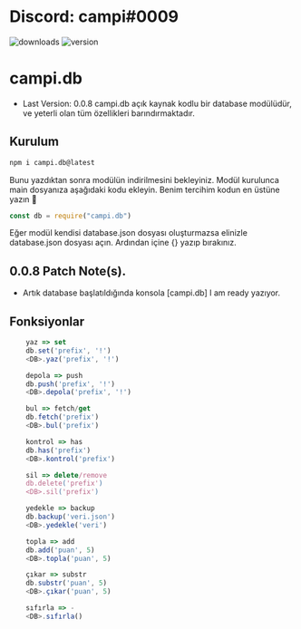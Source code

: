 # Discord: campi#0009

![downloads](https://img.shields.io/npm/dt/campi.db) ![version](https://img.shields.io/npm/v/campi.db?color=%2351F9C0&label=version)

# campi.db
* Last Version: 0.0.8
campi.db açık kaynak kodlu bir database modülüdür,
ve yeterli olan tüm özellikleri barındırmaktadır.


## Kurulum
```bash
npm i campi.db@latest
```

Bunu yazdıktan sonra modülün indirilmesini bekleyiniz. Modül kurulunca main dosyanıza aşağıdaki kodu ekleyin. Benim tercihim kodun en üstüne yazın 💖

```javascript
const db = require("campi.db")
```

Eğer modül kendisi database.json dosyası oluşturmazsa elinizle database.json dosyası açın.
Ardından içine {} yazıp bırakınız.

## 0.0.8 Patch Note(s).

* Artık database başlatıldığında konsola [campi.db] I am ready yazıyor.


## Fonksiyonlar

```javascript
    yaz => set
    db.set('prefix', '!')
    <DB>.yaz('prefix', '!')
```

```javascript
    depola => push
    db.push('prefix', '!')
    <DB>.depola('prefix', '!')
```
    
```javascript
    bul => fetch/get 
    db.fetch('prefix')
    <DB>.bul('prefix')
```

```javascript
    kontrol => has
    db.has('prefix')
    <DB>.kontrol('prefix')
```

```javascript
    sil => delete/remove
    db.delete('prefix')
    <DB>.sil('prefix')
```

```javascript
    yedekle => backup
    db.backup('veri.json')
    <DB>.yedekle('veri')
```
    
```javascript
    topla => add
    db.add('puan', 5)
    <DB>.topla('puan', 5)
```

```javascript
    çıkar => substr
    db.substr('puan', 5)
    <DB>.çıkar('puan', 5)
```

```javascript
    sıfırla => -
    <DB>.sıfırla()
```
